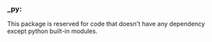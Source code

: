 ### _py:

This package is reserved for code that doesn't have any dependency except python built-in modules.
